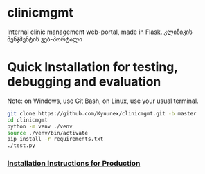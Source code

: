 # clinicmgmt
Internal clinic management web-portal, made in Flask.
კლინიკის მენჯმენტის ვებ-პორტალი

# Quick Installation for testing, debugging and evaluation
Note: on Windows, use Git Bash, on Linux, use your usual terminal.
```bash
git clone https://github.com/Kyuunex/clinicmgmt.git -b master
cd clinicmgmt
python -m venv ./venv
source ./venv/bin/activate
pip install -r requirements.txt
./test.py
```

### [Installation Instructions for Production](https://github.com/Kyuunex/clinicmgmt/blob/master/installation.md)
